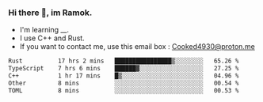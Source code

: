 ### Hi there 👋, im Ramok.

- I'm learning __.
- I use C++ and Rust.
- If you want to contact me, use this email box : Cooked4930@proton.me

<!--START_SECTION:waka-->

```txt
Rust          17 hrs 2 mins   ████████████████▒░░░░░░░░   65.26 %
TypeScript    7 hrs 6 mins    ██████▓░░░░░░░░░░░░░░░░░░   27.25 %
C++           1 hr 17 mins    █▒░░░░░░░░░░░░░░░░░░░░░░░   04.96 %
Other         8 mins          ░░░░░░░░░░░░░░░░░░░░░░░░░   00.54 %
TOML          8 mins          ░░░░░░░░░░░░░░░░░░░░░░░░░   00.53 %
```

<!--END_SECTION:waka-->
